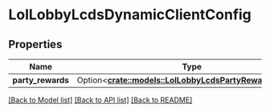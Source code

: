 # LolLobbyLcdsDynamicClientConfig

## Properties

Name | Type | Description | Notes
------------ | ------------- | ------------- | -------------
**party_rewards** | Option<[**crate::models::LolLobbyLcdsPartyRewardsConfig**](LolLobbyLcdsPartyRewardsConfig.md)> |  | [optional]

[[Back to Model list]](../README.md#documentation-for-models) [[Back to API list]](../README.md#documentation-for-api-endpoints) [[Back to README]](../README.md)


